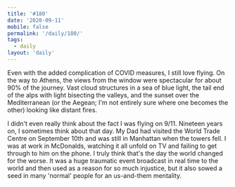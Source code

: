 ```yaml
---
title: '#180'
date: '2020-09-11'
mobile: false
permalink: '/daily/180/'
tags:
  - daily
layout: 'daily'
---
```


Even with the added complication of COVID measures, I still love flying. On the way to Athens, the views from the window were spectacular for about 90% of the journey. Vast cloud structures in a sea of blue light, the tail end of the alps with light bisecting the valleys, and the sunset over the Mediterranean (or the Aegean; I'm not entirely sure where one becomes the other) looking like distant fires.

I didn't even really think about the fact I was flying on 9/11. Nineteen years on, I sometimes think about that day. My Dad had visited the World Trade Centre on September 10th and was still in Manhattan when the towers fell. I was at work in McDonalds, watching it all unfold on TV and failing to get through to him on the phone. I truly think that's the day the world changed for the worse. It was a huge traumatic event broadcast in real time to the world and then used as a reason for so much injustice, but it also sowed a seed in many 'normal' people for an us-and-them mentality.
